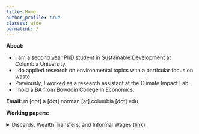 ```yaml
---
title: Home
author_profile: true
classes: wide
permalink: /
---
```


**About:**
- I am a second year PhD student in Sustainable Development at Columbia University.
- I do applied research on environmental topics with a particular focus on waste.
- Previously, I worked as a research assistant at the Climate Impact Lab.
- I hold a BA from Bowdoin College in Economics.

**Email:**  m [dot] a [dot] norman [at] columbia [dot] edu

**Working papers:**
<details><summary>Discards, Wealth Transfers, and Informal Wages (<a href="https://mayaanorman.github.io/docs/bottlebills.pdf">link</a>)</summary>
<p>
This paper tests whether laws that encourage beverage container recycling through a deposit refund scheme improve birth outcomes in low income populations. A very simple economic model of recycling participation and labor supply suggests that recycling activity transfers wealth to low-wage earners. Between 1973 and 1990, ten states introduced deposit refund programs for beverage containers. This paper exploits idiosyncratic variation in the timing and location of policy implementation to measure and test for any reduction in the incidence of low birth weights associated with deposit refund programs. The results show deposit refund policy introductions are associated with a .3 percentage point reduction in the incidence of low birth weight on average among mothers with less than a high school education. I rely on the literature connecting wealth transfers and birth outcomes to argue this result extends a small empirical literature highlighting the progressive nature of beverage container deposit refund programs.
</p>
</details>








